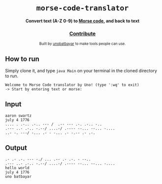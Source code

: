 <div align="center">
  <h1><code>morse-code-translator</code></h1>

  <strong>Convert text (A-Z 0-9) to <a href="https://en.wikipedia.org/wiki/Morse_code">Morse code</a>, and back to text </strong>

<h3>
    <a href="https://github.com/unobatbayar/morse-code-translator/pull/new/master">Contribute</a>
  </h3>

  <sub> Built by <a href="https://unobatbayar.github.io">unobatbayar</a> to make tools people can use.</sub>
</div>

## How to run
Simply clone it, and type `java Main` on your terminal in the cloned directory to run.

    Welcome to Morse Code translator by Uno! (type ':wq' to exit)
    -> Start by entering text or morse:
 
## Input 
    aaron swartz
    july 4 1776
    .... . .-.. .-.. --- /  .-- --- .-. .-.. -..
    .--- ..- .-.. -.--/ ....-/ .---- --... --... -....
    ..- -. ---/ -... .- - -... .- -.-- .- .-.
  
## Output
    .- .- .-. --- -./ ... .-- .- .-. - --..
    .--- ..- .-.. -.--/ ....-/ .---- --... --... -....
    hello world
    july 4 1776
    uno batbayar
